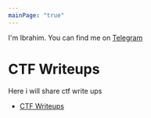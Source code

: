 ```yaml
---
mainPage: "true"
---
```


I'm Ibrahim. You can find me on [Telegram](https://t.me/zshock)
# CTF Writeups
Here i will share ctf write ups

 - [CTF Writeups](/writeups)
